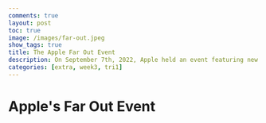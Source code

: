 ```yaml
---
comments: true
layout: post
toc: true
image: /images/far-out.jpeg
show_tags: true
title: The Apple Far Out Event
description: On September 7th, 2022, Apple held an event featuring new products with the iPhone 14, Airpods Pro 2, and 3 new Apple Watches.
categories: [extra, week3, tri1]
---
```


# Apple's Far Out Event

